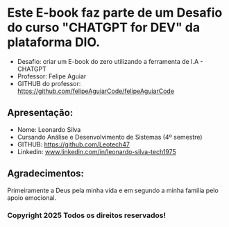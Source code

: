 # Este E-book faz parte de um Desafio do curso "CHATGPT for DEV" da plataforma DIO.
- Desafio: criar um E-book do zero utilizando a ferramenta de I.A - CHATGPT
- Professor: Felipe Aguiar
- GITHUB do professor: https://github.com/felipeAguiarCode/felipeAguiarCode

## Apresentação:
- Nome: Leonardo Silva
- Cursando Análise e Desenvolvimento de Sistemas (4º semestre)
- GITHUB: https://github.com/Leotech47
- Linkedin: www.linkedin.com/in/leonardo-silva-tech1975

## Agradecimentos:
Primeiramente a Deus pela minha vida e em segundo a minha familia pelo apoio emocional.

### Copyright 2025 Todos os direitos reservados! 
